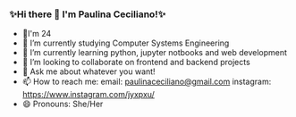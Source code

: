 ### ✨Hi there 👋 I'm Paulina Ceciliano!✨

- 🤗I'm 24
- 🔭 I’m currently studying Computer Systems Engineering
- 🌱 I’m currently learning python, jupyter notbooks and web development 
- 👯 I’m looking to collaborate on frontend and backend projects
- 💬 Ask me about whatever you want!
- 📫 How to reach me: email: paulinaceciliano@gmail.com instagram: https://www.instagram.com/jyxpxu/
- 😄 Pronouns: She/Her
